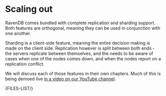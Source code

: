 # Scaling out

RavenDB comes bundled with complete replication and sharding support. Both features are orthogonal, meaning they can be used in conjunction with one another.

Sharding is a client-side feature, meaning the entire decision making is made on the client side. Replication however is split between both ends - the servers replicate between themselves, and the needs to be aware of cases when one of the nodes comes down, and when the nodes report on a replication conflict.

We will discuss each of those features in their own chapters. Much of this is being demoed live [in a video on our YouTube channel](https://www.youtube.com/watch?v=yPnfT36P7Cs).

{FILES-LIST/}